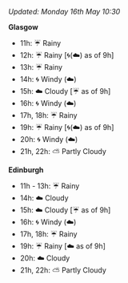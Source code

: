 *Updated: Monday 16th May 10:30*

**Glasgow**

* 11h: :umbrella: Rainy
* 12h: :umbrella: Rainy [:cyclone:(:cloud:) as of 9h]
* 13h: :umbrella: Rainy
* 14h: :cyclone: Windy (:cloud:)
* 15h: :cloud: Cloudy [:umbrella: as of 9h]
* 16h: :cyclone: Windy (:cloud:)
* 17h, 18h: :umbrella: Rainy
* 19h: :umbrella: Rainy [:cyclone:(:cloud:) as of 9h]
* 20h: :cyclone: Windy (:cloud:)
* 21h, 22h: :partly_sunny: Partly Cloudy

**Edinburgh**

* 11h - 13h: :umbrella: Rainy
* 14h: :cloud: Cloudy
* 15h: :cloud: Cloudy [:umbrella: as of 9h]
* 16h: :cyclone: Windy (:cloud:)
* 17h, 18h: :umbrella: Rainy
* 19h: :umbrella: Rainy [:cloud: as of 9h]
* 20h: :cloud: Cloudy
* 21h, 22h: :partly_sunny: Partly Cloudy
